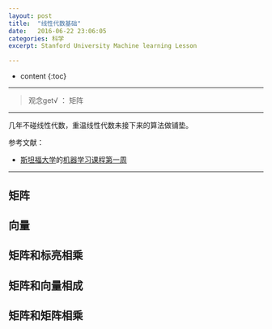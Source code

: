 ```yaml
---
layout: post
title:  "线性代数基础"
date:   2016-06-22 23:06:05
categories: 科学
excerpt: Stanford University Machine learning Lesson

---
```


* content
{:toc}

---

> 观念get√ ： 矩阵


---
几年不碰线性代数，重温线性代数未接下来的算法做铺垫。


参考文献：

* [斯坦福大学](https://art.calarts.edu/)的[机器学习课程第一周](https://www.coursera.org/learn/machine-learning/home/week/1)

---


## 矩阵

## 向量

## 矩阵和标亮相乘

## 矩阵和向量相成

## 矩阵和矩阵相乘
